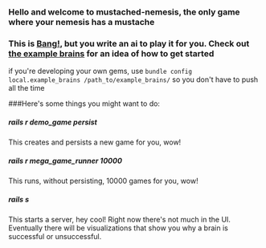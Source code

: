 ### Hello and welcome to mustached-nemesis, the only game where your nemesis has a mustache 

### This is [Bang!](http://en.wikipedia.org/wiki/Bang!), but you write an ai to play it for you. Check out [the example brains](https://github.com/KevinMcHugh/example_brains) for an idea of how to get started

if you're developing your own gems, use 
`bundle config local.example_brains /path_to/example_brains/` 
so you don't have to push all the time

###Here's some things you might want to do:

##### rails r demo_game persist
  This creates and persists a new game for you, wow!
##### rails r mega_game_runner 10000
  This runs, without persisting, 10000 games for you, wow!
##### rails s
  This starts a server, hey cool! Right now there's not much in the UI. Eventually there will be visualizations that show you why a brain is successful or unsuccessful.
